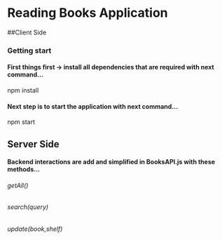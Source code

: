 # Reading Books Application
##Client Side 
### Getting start
#### First things first -> install all dependencies that are required with next command...
npm install
#### Next step is to start the application with next command...
npm start

## Server Side
#### Backend interactions are add and simplified in BooksAPI.js with these methods...
###### getAll()
###### search(query)
###### update(book,shelf)
